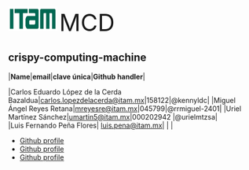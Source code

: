 <div align="left"><img src="/images/ITAM.png"width="100" height="50">    <FONT SIZE=7>MCD</font></div>


<h2 align="left">crispy-computing-machine</h2>



|**Name**|**email**|**clave única**|**Github handler**| 


|Carlos Eduardo López de la Cerda Bazaldua|carlos.lopezdelacerda@itam.mx|158122|@kennyldc| 
|Miguel Ángel Reyes Retana|mreyesre@itam.mx|045799|@rrmiguel-2401| 
|Uriel Martínez Sánchez|umartin5@itam.mx|000202942 |@urielmtzsa|  
|Luis Fernando Peña Flores| luis.pena@itam.mx| | |  


- [Github profile ](https://github.com/rrmiguel-2401 "Miguel Reyes Retana")
- [Github profile ](https://github.com/kennyldc "Carlos López de la Cerda Bazaldua")
- [Github profile ](https://github.com/urielmtzsa "Uriel Martínez Sánchez")




